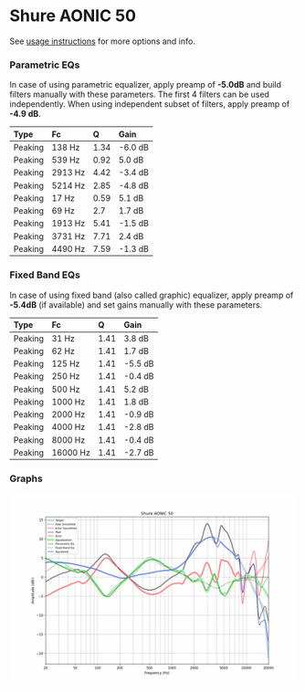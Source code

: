 # Shure AONIC 50
See [usage instructions](https://github.com/jaakkopasanen/AutoEq#usage) for more options and info.

### Parametric EQs
In case of using parametric equalizer, apply preamp of **-5.0dB** and build filters manually
with these parameters. The first 4 filters can be used independently.
When using independent subset of filters, apply preamp of **-4.9 dB**.

| Type    | Fc      |    Q | Gain    |
|:--------|:--------|:-----|:--------|
| Peaking | 138 Hz  | 1.34 | -6.0 dB |
| Peaking | 539 Hz  | 0.92 | 5.0 dB  |
| Peaking | 2913 Hz | 4.42 | -3.4 dB |
| Peaking | 5214 Hz | 2.85 | -4.8 dB |
| Peaking | 17 Hz   | 0.59 | 5.1 dB  |
| Peaking | 69 Hz   | 2.7  | 1.7 dB  |
| Peaking | 1913 Hz | 5.41 | -1.5 dB |
| Peaking | 3731 Hz | 7.71 | 2.4 dB  |
| Peaking | 4490 Hz | 7.59 | -1.3 dB |

### Fixed Band EQs
In case of using fixed band (also called graphic) equalizer, apply preamp of **-5.4dB**
(if available) and set gains manually with these parameters.

| Type    | Fc       |    Q | Gain    |
|:--------|:---------|:-----|:--------|
| Peaking | 31 Hz    | 1.41 | 3.8 dB  |
| Peaking | 62 Hz    | 1.41 | 1.7 dB  |
| Peaking | 125 Hz   | 1.41 | -5.5 dB |
| Peaking | 250 Hz   | 1.41 | -0.4 dB |
| Peaking | 500 Hz   | 1.41 | 5.2 dB  |
| Peaking | 1000 Hz  | 1.41 | 1.8 dB  |
| Peaking | 2000 Hz  | 1.41 | -0.9 dB |
| Peaking | 4000 Hz  | 1.41 | -2.8 dB |
| Peaking | 8000 Hz  | 1.41 | -0.4 dB |
| Peaking | 16000 Hz | 1.41 | -2.7 dB |

### Graphs
![](./Shure%20AONIC%2050.png)